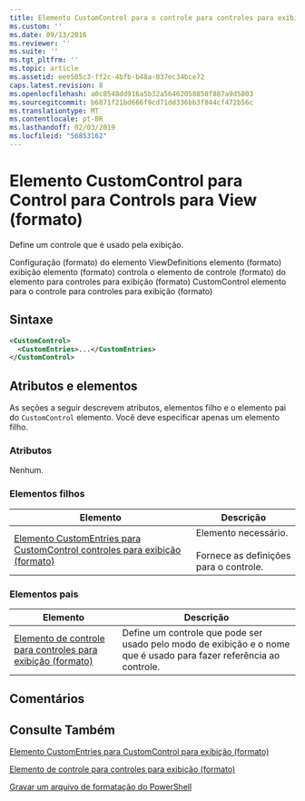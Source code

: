 ```yaml
---
title: Elemento CustomControl para o controle para controles para exibição (formato) | Microsoft Docs
ms.custom: ''
ms.date: 09/13/2016
ms.reviewer: ''
ms.suite: ''
ms.tgt_pltfrm: ''
ms.topic: article
ms.assetid: eee505c3-ff2c-4bfb-b48a-037ec34bce72
caps.latest.revision: 8
ms.openlocfilehash: a0c8548dd916a5b32a56462058858f887a9d5803
ms.sourcegitcommit: b6871f21bd666f9cd71dd336bb3f844cf472b56c
ms.translationtype: MT
ms.contentlocale: pt-BR
ms.lasthandoff: 02/03/2019
ms.locfileid: "56853162"
---
```

# <a name="customcontrol-element-for-control-for-controls-for-view-format"></a>Elemento CustomControl para Control para Controls para View (formato)

Define um controle que é usado pela exibição.

Configuração (formato) do elemento ViewDefinitions elemento (formato) exibição elemento (formato) controla o elemento de controle (formato) do elemento para controles para exibição (formato) CustomControl elemento para o controle para controles para exibição (formato)

## <a name="syntax"></a>Sintaxe

```xml
<CustomControl>
  <CustomEntries>...</CustomEntries>
</CustomControl>
```

## <a name="attributes-and-elements"></a>Atributos e elementos

As seções a seguir descrevem atributos, elementos filho e o elemento pai do `CustomControl` elemento. Você deve especificar apenas um elemento filho.

### <a name="attributes"></a>Atributos

Nenhum.

### <a name="child-elements"></a>Elementos filhos

|Elemento|Descrição|
|-------------|-----------------|
|[Elemento CustomEntries para CustomControl controles para exibição (formato)](./customentries-element-for-customcontrol-for-controls-for-view-format.md)|Elemento necessário.<br /><br /> Fornece as definições para o controle.|

### <a name="parent-elements"></a>Elementos pais

|Elemento|Descrição|
|-------------|-----------------|
|[Elemento de controle para controles para exibição (formato)](./control-element-for-controls-for-view-format.md)|Define um controle que pode ser usado pelo modo de exibição e o nome que é usado para fazer referência ao controle.|

## <a name="remarks"></a>Comentários

## <a name="see-also"></a>Consulte Também

[Elemento CustomEntries para CustomControl para exibição (formato)](./customentries-element-for-customcontrol-for-controls-for-configuration-format.md)

[Elemento de controle para controles para exibição (formato)](./control-element-for-controls-for-view-format.md)

[Gravar um arquivo de formatação do PowerShell](./writing-a-powershell-formatting-file.md)
